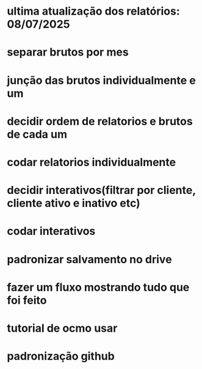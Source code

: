 # ultima atualização dos relatórios: 08/07/2025

# separar brutos por mes 
# junção das brutos individualmente e um 
# decidir ordem de relatorios e brutos de cada um 
# codar relatorios individualmente
# decidir interativos(filtrar por cliente, cliente ativo e inativo etc) 
# codar interativos
# padronizar salvamento no drive 
# fazer um fluxo mostrando tudo que foi feito
# tutorial de ocmo usar 
# padronização github

